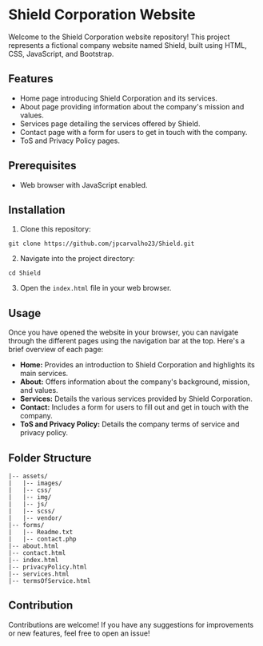 # Shield Corporation Website

Welcome to the Shield Corporation website repository! This project represents a fictional company website named Shield, built using HTML, CSS, JavaScript, and Bootstrap.

## Features

- Home page introducing Shield Corporation and its services.
- About page providing information about the company's mission and values.
- Services page detailing the services offered by Shield.
- Contact page with a form for users to get in touch with the company.
- ToS and Privacy Policy pages.

## Prerequisites

- Web browser with JavaScript enabled.

## Installation

1. Clone this repository:

```
git clone https://github.com/jpcarvalho23/Shield.git
```

2. Navigate into the project directory:

```
cd Shield
```

3. Open the `index.html` file in your web browser.

## Usage

Once you have opened the website in your browser, you can navigate through the different pages using the navigation bar at the top. Here's a brief overview of each page:

- **Home:** Provides an introduction to Shield Corporation and highlights its main services.
- **About:** Offers information about the company's background, mission, and values.
- **Services:** Details the various services provided by Shield Corporation.
- **Contact:** Includes a form for users to fill out and get in touch with the company.
- **ToS and Privacy Policy:** Details the company terms of service and privacy policy.

## Folder Structure

```
|-- assets/
|   |-- images/
|   |-- css/
|   |-- img/
|   |-- js/
|   |-- scss/
|   |-- vendor/
|-- forms/
|   |-- Readme.txt
|   |-- contact.php
|-- about.html
|-- contact.html
|-- index.html
|-- privacyPolicy.html
|-- services.html
|-- termsOfService.html
```

## Contribution

Contributions are welcome! If you have any suggestions for improvements or new features, feel free to open an issue!
